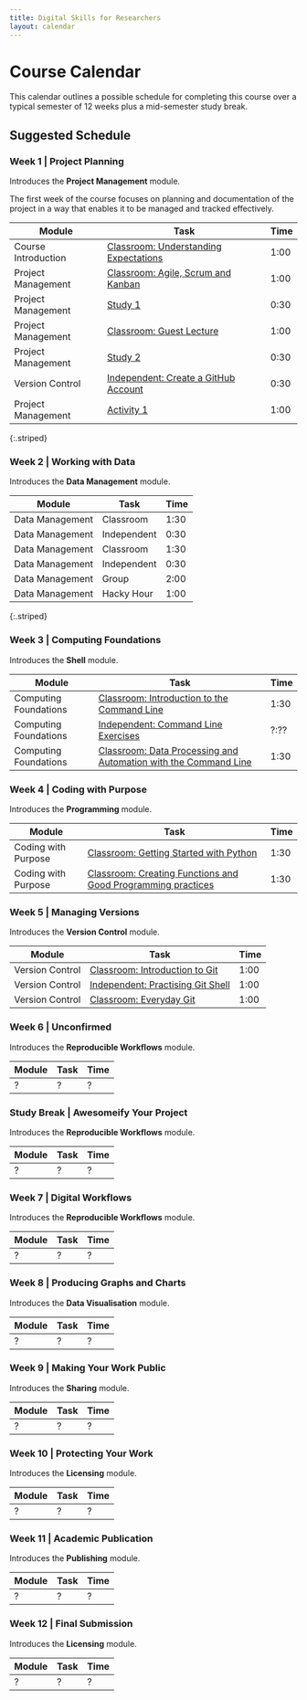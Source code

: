 ```yaml
---
title: Digital Skills for Researchers
layout: calendar
---
```



# Course Calendar

This calendar outlines a possible schedule for completing this course over a typical semester of 12 weeks plus a mid-semester study break.




## Suggested Schedule



### Week 1 | Project Planning

Introduces the **Project Management** module.

The first week of the course focuses on planning and documentation of the project 
in a way that enables it to be managed and tracked effectively.

Module             | Task                                         | Time
-------            | -----                                        | -----
Course Introduction| [Classroom: Understanding Expectations][w1-0]| 1:00
Project Management | [Classroom: Agile, Scrum and Kanban][w1-1]   | 1:00
Project Management | [Study 1][w1-2]                              | 0:30
Project Management | [Classroom: Guest Lecture][w1-3]             | 1:00
Project Management | [Study 2][w1-4]                              | 0:30
Version Control    | [Independent: Create a GitHub Account][w1-5] | 0:30
Project Management | [Activity 1][w1-6]                           | 1:00
{:.striped}

[w1-0]: {{site.baseurl}}/modules/course-introduction#classroom--understanding-expectations
[w1-1]: {{site.baseurl}}/modules/project-management#classroom--agile-scrum-and-kanban
[w1-2]: {{site.baseurl}}/modules/project-management#study1
[w1-3]: {{site.baseurl}}/modules/project-management#classroom--guest-lecture
[w1-4]: {{site.baseurl}}/modules/project-management#study2
[w1-5]: {{site.baseurl}}/modules/version-control#independent--create-a-github-account
[w1-6]: {{site.baseurl}}/modules/project-management#activity1






### Week 2 | Working with Data

Introduces the **Data Management** module.

Module             | Task      | Time
------------------ |  --------- | -----
Data Management |  Classroom | 1:30
Data Management |  Independent | 0:30
Data Management |  Classroom | 1:30
Data Management |  Independent | 0:30
Data Management |  Group | 2:00
Data Management |  Hacky Hour | 1:00
{:.striped}






### Week 3 | Computing Foundations

Introduces the **Shell** module.

Module             | Task      | Time
------------------ | -------  | -----
Computing Foundations | [Classroom: Introduction to the Command Line][w3-1]  | 1:30
Computing Foundations | [Independent: Command Line Exercises][w3-1]  | ?:??
Computing Foundations | [Classroom: Data Processing and Automation with the Command Line][w3-1]  | 1:30

[w3-1]: {{site.baseurl}}/modules/shell#classroom--introduction-to-the-command-line
[w3-2]: {{site.baseurl}}/modules/shell#Independent--command-line-exercises
[w3-3]: {{site.baseurl}}/modules/shell#classroom--data-processing-and-automation-with-the-command-line



### Week 4 | Coding with Purpose

Introduces the **Programming** module.

Module             |  Task    | Time
------------------ |  --------- | -----
Coding with Purpose | [Classroom: Getting Started with Python][w4-1] | 1:30
Coding with Purpose | [Classroom: Creating Functions and Good Programming practices][w4-2] | 1:30

[w4-1]: {{site.baseurl}}/modules/programming#classroom--getting-started-with-python
[w4-2]: {{site.baseurl}}/modules/programming#classroom--creating-functions-and-good-development-practices


### Week 5 | Managing Versions

Introduces the **Version Control** module.

Module             | Task    | Time
------------------ | ------- | ---------
Version Control    | [Classroom: Introduction to Git][w5-1]    | 1:00
Version Control    | [Independent: Practising Git Shell][w5-2] | 1:00
Version Control    | [Classroom: Everyday Git][w5-3]           | 1:00

[w5-1]: {{site.baseurl}}/modules/version-control#classroom--introduction-to-git
[w5-2]: {{site.baseurl}}/modules/version-control#independent--practising-git-shell
[w5-3]: {{site.baseurl}}/modules/version-control#classroom--everyday-git





### Week 6 | Unconfirmed

Introduces the **Reproducible Workflows** module.

Module             | Task    | Time
------------------ | ------- | ---------
? |? | ?







### Study Break | Awesomeify Your Project

Introduces the **Reproducible Workflows** module.

Module             | Task    | Time
------------------ | ------- | ---------
? |? | ?



### Week 7 | Digital Workflows

Introduces the **Reproducible Workflows** module.

Module             | Task    | Time
------------------ | ------- | ---------
? |? | ?








### Week 8 | Producing Graphs and Charts

Introduces the **Data Visualisation** module.

Module             | Task    | Time
------------------ | ------- | ---------
? |? | ?





### Week 9 | Making Your Work Public

Introduces the **Sharing** module.

Module             | Task    | Time
------------------ | ------- | ---------
? |? | ?




### Week 10 | Protecting Your Work

Introduces the **Licensing** module.

Module             | Task    | Time
------------------ | ------- | ---------
? |? | ?




### Week 11 | Academic Publication

Introduces the **Publishing** module.

Module             | Task    | Time
------------------ | ------- | ---------
? |? | ?





### Week 12 | Final Submission

Introduces the **Licensing** module.

Module             | Task    | Time
------------------ | ------- | ---------
? |? | ?





